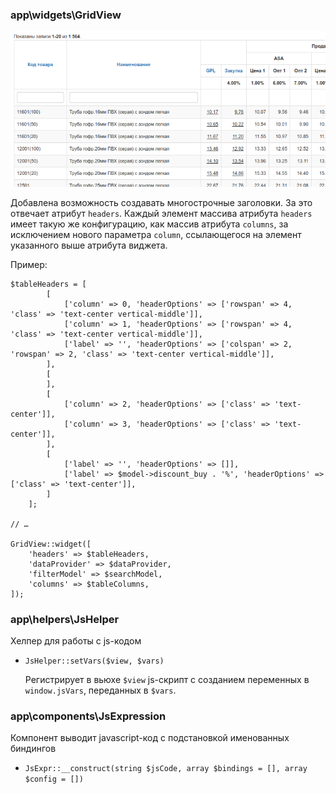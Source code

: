 ### app\widgets\GridView

![Пример виджета GridView](docs/images/app-widgets-GridView.png)

Добавлена возможность создавать многострочные заголовки. За это отвечает 
атрибут `headers`. Каждый элемент массива атрибута `headers` имеет такую же
конфигурацию, как массив атрибута `columns`, за исключением нового параметра `column`,
ссылающегося на элемент указанного выше атрибута виджета.

Пример:

```
$tableHeaders = [
        [
            ['column' => 0, 'headerOptions' => ['rowspan' => 4, 'class' => 'text-center vertical-middle']],
            ['column' => 1, 'headerOptions' => ['rowspan' => 4, 'class' => 'text-center vertical-middle']],
            ['label' => '', 'headerOptions' => ['colspan' => 2, 'rowspan' => 2, 'class' => 'text-center vertical-middle']],
        ],
        [
        ],
        [
            ['column' => 2, 'headerOptions' => ['class' => 'text-center']],
            ['column' => 3, 'headerOptions' => ['class' => 'text-center']],
        ],
        [
            ['label' => '', 'headerOptions' => []],
            ['label' => $model->discount_buy . '%', 'headerOptions' => ['class' => 'text-center']],
        ]
    ];

// …

GridView::widget([
    'headers' => $tableHeaders,
    'dataProvider' => $dataProvider,
    'filterModel' => $searchModel,
    'columns' => $tableColumns,
]);
```

### app\helpers\JsHelper

Хелпер для работы с js-кодом
* `JsHelper::setVars($view, $vars)`

  Регистрирует в вьюхе `$view` js-скрипт с созданием переменных в `window.jsVars`, переданных в `$vars`.

### app\components\JsExpression

Компонент выводит javascript-код с подстановкой именованных биндингов

* `JsExpr::__construct(string $jsCode, array $bindings = [], array $config = [])`

